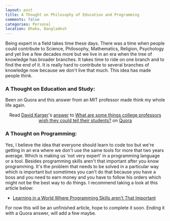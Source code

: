 ```yaml
---
layout: post
title: A Thought on Philosophy of Education and Programming
comments: false
categories: Personal
location: Dhaka, Bangladesh
---
```


Being expert in a field takes time these days. There was a time when people could contribute to Science, Philosophy, Mathematics, Religion, Psychology and yet live a few decades more but we live in an era when the tree of knowledge has broader branches. It takes time to ride on one branch and to find the end of it. It is really hard to contribute to several branches of knowledge now because we don't live that much. This idea has made people think.

### A Thought on Education and Study:
Been on Quora and this answer from an MIT professor made think my whole life again.

<center class="quora-answer">
<span class='quora-content-embed' data-name='What-are-some-things-college-professors-wish-they-could-tell-their-students/answer/David-Karger-1'>Read <a class='quora-content-link' data-width='560' data-height='260' href='https://www.quora.com/What-are-some-things-college-professors-wish-they-could-tell-their-students/answer/David-Karger-1' data-type='answer' data-id='90137342' data-key='de85b7fcc3fd878835d2c05f17242623' load-full-answer='False' data-embed='kexepkd'><a href='https://www.quora.com/David-Karger-1'>David Karger</a>&#039;s <a href='/What-are-some-things-college-professors-wish-they-could-tell-their-students#ans90137342'>answer</a> to <a href='/What-are-some-things-college-professors-wish-they-could-tell-their-students' ref='canonical'><span class="rendered_qtext">What are some things college professors wish they could tell their students?</span></a></a> on <a href='https://www.quora.com'>Quora</a><script type="text/javascript" src="https://www.quora.com/widgets/content"></script></span>
</center>

### A Thought on Programming:
Yes, I believe the idea that everyone should learn to code too but we're getting in an era where we don't use the same tools for more that two years average. Which is making us 'not very expert' in a programming language or a tool. Besides programming skills aren't that important after you know programming. It's the problem that needs to be solved in a particular way which is important but sometimes you can't do that because you have a boss and you need to earn money and you have to follow his orders which might not be the best way to do things. I recommend taking a look at this article below:

- <a href="https://daedtech.com/programming-skills-arent-important/" target="_blank">Learning in a World Where Programming Skills aren't That Important</a>

For now this will be an unfinished article, hope to complete it soon. Ending it with a Quora answer, will add a few maybe.